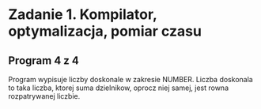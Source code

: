 # Zadanie 1.  Kompilator, optymalizacja, pomiar czasu
## Program 4 z 4
Program wypisuje liczby doskonale w zakresie NUMBER. Liczba doskonala to taka liczba, ktorej suma dzielnikow, oprocz niej samej, jest rowna rozpatrywanej liczbie.